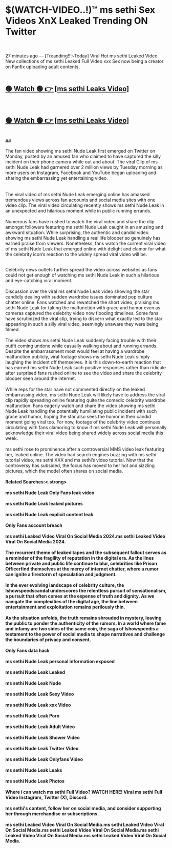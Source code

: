 

# $(WATCH-VIDEO..!)™ ms sethi Sex Videos XnX Leaked Trending ON Twitter<br>
<br>

27 minutes ago — [Treanding!!!~Today] Viral Hot ms sethi Leaked Video New collections of ms sethi Leaked Full Video xxx Sex now being a creator on Fanfix uploading adult contents.
<br>
 <br>

##  <a href="https://clipsfans.site/?title=ms_sethi&ref=git">🟢 Watch 🟢 👉 [ms sethi Leaks Video]</a><br>
  <br>

##  <a href="https://clipsfans.site/?title=ms_sethi&ref=git">🟢 Watch 🟢 👉 [ms sethi Leaks Video]</a><br>
  <br>
  ##
  <br>

The fan video showing ms sethi Nude Leak first emerged on Twitter on Monday, posted by an amused fan who claimed to have captured the silly incident on their phone camera while out and about. The viral Clip of ms sethi Nude Leak had garnered over 2 million views by Tuesday morning as more users on Instagram, Facebook and YouTube began uploading and sharing the embarrassing yet entertaining video.
<br><br>
  <br>
The viral video of ms sethi Nude Leak emerging online has amassed tremendous views across fan accounts and social media sites with one video clip. The viral video circulating recently shows ms sethi Nude Leak in an unexpected and hilarious moment while in public running errands.
<br><br>
Numerous fans have rushed to watch the viral video and share the clip amongst followers featuring ms sethi Nude Leak caught in an amusing and awkward situation. While surprising, the authentic and candid video showing ms sethi Nude Leak handling a real life blooper so genuinely has earned praise from viewers. Nonetheless, fans watch the current viral video of ms sethi Nude Leak that emerged online with delight and clamor for what the celebrity icon’s reaction to the widely spread viral video will be.
<br><br>

Celebrity news outlets further spread the video across websites as fans could not get enough of watching ms sethi Nude Leak in such a hilarious and eye-catching viral moment.
<br><br>
Discussion over the viral ms sethi Nude Leak video showing the star candidly dealing with sudden wardrobe issues dominated pop culture chatter online. Fans watched and rewatched the short video, praising ms sethi Nude Leak for taking the malfunction with grace and humor even as cameras captured the celebrity video now flooding timelines. Some fans have scrutinized the viral clip, trying to discern what exactly led to the star appearing in such a silly viral video, seemingly unaware they were being filmed.
<br><br>
The video shows ms sethi Nude Leak suddenly facing trouble with their outfit coming undone while casually walking about and running errands. Despite the embarrassment most would feel at having a wardrobe malfunction publicly, viral footage shows ms sethi Nude Leak simply laughing the incident off themselves. It is this down-to-earth reaction that has earned ms sethi Nude Leak such positive responses rather than ridicule after surprised fans rushed online to see the video and share the celebrity blooper seen around the internet.
<br><br>
While reps for the star have not commented directly on the leaked embarrassing video, ms sethi Nude Leak will likely have to address the viral clip rapidly spreading online featuring quite the comedic celebrity wardrobe malfunction. Fans eagerly watch and share the video showing ms sethi Nude Leak handling the potentially humiliating public incident with such grace and humor, hoping the star also sees the humor in their candid moment going viral too. For now, footage of the celebrity video continues circulating with fans clamoring to know if ms sethi Nude Leak will personally acknowledge their viral video being shared widely across social media this week.
<br><br>
ms sethi rose to prominence after a controversial MMS video leak featuring her, leaked online. The video had search engines buzzing with ms sethi tutorial video, ms sethi XXX and ms sethi’s video tutorial. Now that the controversy has subsided, the focus has moved to her hot and sizzling pictures, which the model often shares on social media.
<br><br>
<strong>Related Searches:<.strong>
<br><br>
ms sethi Nude Leak Only Fans leak video
<br><br>
ms sethi Nude Leak leaked pictures
<br><br>
ms sethi Nude Leak explicit content leak
<br><br>
Only Fans account breach
<br><br>
ms sethi Leaked Video Viral On Social Media 2024.ms sethi Leaked Video Viral On Social Media 2024.
<br><br>
The recurrent theme of leaked tapes and the subsequent fallout serves as a reminder of the fragility of reputation in the digital era. As the lines between private and public life continue to blur, celebrities like Prison Officerfind themselves at the mercy of internet chatter, where a rumor can ignite a firestorm of speculation and judgment.
<br><br>
In the ever evolving landscape of celebrity culture, the Ishowspeedscandal underscores the relentless pursuit of sensationalism, a pursuit that often comes at the expense of truth and dignity. As we navigate the complexities of the digital age, the line between entertainment and exploitation remains perilously thin.
<br><br>
As the situation unfolds, the truth remains shrouded in mystery, leaving the public to ponder the authenticity of the rumors. In a world where fame and infamy are two sides of the same coin, the saga of Ishowspeedis a testament to the power of social media to shape narratives and challenge the boundaries of privacy and consent.
<br><br>
Only Fans data hack
<br><br>
ms sethi Nude Leak personal information exposed
<br><br>
ms sethi Nude Leak Leaked
<br><br>
ms sethi Nude Leak Nude
<br><br>
ms sethi Nude Leak Sexy Video
<br><br>
ms sethi Nude Leak xxx Video
<br><br>
ms sethi Nude Leak Porn
<br><br>
ms sethi Nude Leak Adult Video
<br><br>
ms sethi Nude Leak Shower Video
<br><br>
ms sethi Nude Leak Twitter Video
<br><br>
ms sethi Nude Leak Onlyfans Video
<br><br>
ms sethi Nude Leak Leaks
<br><br>
ms sethi Nude Leak Photos
<br><br>
Where i can watch ms sethi Full Video? WATCH HERE! Viral ms sethi Full Video Instagram, Twitter (X), Discord.
<br><br>
ms sethi's content, follow her on social media, and consider supporting her through merchandise or subscriptions.
<br><br>
ms sethi Leaked Video Viral On Social Media.ms sethi Leaked Video Viral On Social Media.ms sethi Leaked Video Viral On Social Media.ms sethi Leaked Video Viral On Social Media.ms sethi Leaked Video Viral On Social Media.

